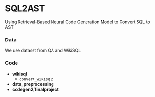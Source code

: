 # SQL2AST
Using Retrieval-Based Neural Code Generation Model to Convert SQL to AST

### Data
We use dataset from QA and WikiSQL

### Code

* **wikisql**
  * `convert_wikisql`: 
* **data_preprocessing**
* **codegen2/finalproject**
